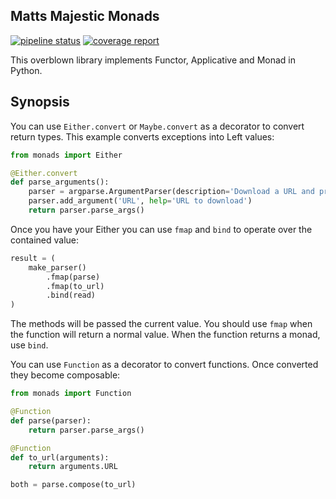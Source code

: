 Matts Majestic Monads
---------------------

[![pipeline status](https://gitlab.com/matthewfranglen/matts-majestic-monads/badges/master/pipeline.svg)](https://gitlab.com/matthewfranglen/matts-majestic-monads/commits/master)
[![coverage report](https://gitlab.com/matthewfranglen/matts-majestic-monads/badges/master/coverage.svg)](https://gitlab.com/matthewfranglen/matts-majestic-monads/commits/master)

This overblown library implements Functor, Applicative and Monad in Python.

Synopsis
--------

You can use `Either.convert` or `Maybe.convert` as a decorator to convert return types.
This example converts exceptions into Left values:

```python
from monads import Either

@Either.convert
def parse_arguments():
    parser = argparse.ArgumentParser(description='Download a URL and print the length of the body')
    parser.add_argument('URL', help='URL to download')
    return parser.parse_args()
```

Once you have your Either you can use `fmap` and `bind` to operate over the contained value:

```python
result = (
    make_parser()
        .fmap(parse)
        .fmap(to_url)
        .bind(read)
)
```

The methods will be passed the current value.
You should use `fmap` when the function will return a normal value.
When the function returns a monad, use `bind`.

You can use `Function` as a decorator to convert functions.
Once converted they become composable:

```python
from monads import Function

@Function
def parse(parser):
    return parser.parse_args()

@Function
def to_url(arguments):
    return arguments.URL

both = parse.compose(to_url)
```
